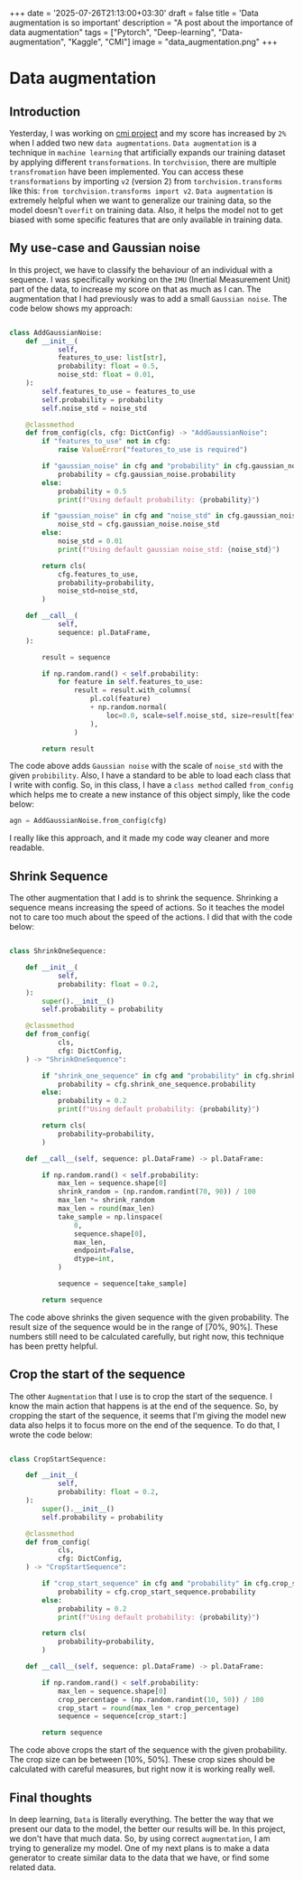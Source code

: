 +++
date = '2025-07-26T21:13:00+03:30'
draft = false
title = 'Data augmentation is so important'
description = "A post about the importance of data augmentation"
tags = ["Pytorch", "Deep-learning", "Data-augmentation", "Kaggle", "CMI"]
image = "data_augmentation.png"
+++

# Data augmentation

## Introduction

Yesterday, I was working on [cmi project](https://www.kaggle.com/competitions/cmi-detect-behavior-with-sensor-data)
and my score has increased by `2%` when I added two new `data augmentations`.
`Data augmentation` is a technique in `machine learning` that artificially expands
our training dataset by applying different `transformations`.
In `torchvision`, there are multiple `transfromation` have been implemented.
You can access these `transformations` by importing `v2` (version 2) from
`torchvision.transforms` like this:
`from torchvision.transforms import v2`.
`Data augmentation` is extremely helpful when we want to generalize
our training data, so the model doesn't `overfit` on training data.
Also, it helps the model not to get biased with some specific features
that are only available in training data.

## My use-case and Gaussian noise

In this project, we have to classify the behaviour of an individual with
a sequence.
I was specifically working on the `IMU` (Inertial Measurement Unit) part of
the data, to increase my score on that as much as I can.
The augmentation that I had previously was to add a small `Gaussian noise`.
The code below shows my approach:

```python

class AddGaussianNoise:
    def __init__(
            self,
            features_to_use: list[str],
            probability: float = 0.5,
            noise_std: float = 0.01,
    ):
        self.features_to_use = features_to_use
        self.probability = probability
        self.noise_std = noise_std

    @classmethod
    def from_config(cls, cfg: DictConfig) -> "AddGaussianNoise":
        if "features_to_use" not in cfg:
            raise ValueError("features_to_use is required")

        if "gaussian_noise" in cfg and "probability" in cfg.gaussian_noise:
            probability = cfg.gaussian_noise.probability
        else:
            probability = 0.5
            print(f"Using default probability: {probability}")

        if "gaussian_noise" in cfg and "noise_std" in cfg.gaussian_noise:
            noise_std = cfg.gaussian_noise.noise_std
        else:
            noise_std = 0.01
            print(f"Using default gaussian noise_std: {noise_std}")

        return cls(
            cfg.features_to_use,
            probability=probability,
            noise_std=noise_std,
        )

    def __call__(
            self,
            sequence: pl.DataFrame,
    ):

        result = sequence

        if np.random.rand() < self.probability:
            for feature in self.features_to_use:
                result = result.with_columns(
                    pl.col(feature)
                    + np.random.normal(
                        loc=0.0, scale=self.noise_std, size=result[feature].shape
                    ),
                )

        return result

```

The code above adds `Gaussian noise` with the scale of `noise_std`
with the given `probibility`.
Also, I have a standard to be able to load each class that I write with
config.
So, in this class, I have a `class method` called `from_config` which
helps me to create a new instance of this object simply, like the code below:

```python
agn = AddGaussianNoise.from_config(cfg)
```

I really like this approach, and it made my code way cleaner and more readable.

## Shrink Sequence

The other augmentation that I add is to shrink the sequence.
Shrinking a sequence means increasing the speed of actions.
So it teaches the model not to care too much about the speed of the actions.
I did that with the code below:

```python

class ShrinkOneSequence:

    def __init__(
            self,
            probability: float = 0.2,
    ):
        super().__init__()
        self.probability = probability

    @classmethod
    def from_config(
            cls,
            cfg: DictConfig,
    ) -> "ShrinkOneSequence":

        if "shrink_one_sequence" in cfg and "probability" in cfg.shrink_one_sequence:
            probability = cfg.shrink_one_sequence.probability
        else:
            probability = 0.2
            print(f"Using default probability: {probability}")

        return cls(
            probability=probability,
        )

    def __call__(self, sequence: pl.DataFrame) -> pl.DataFrame:

        if np.random.rand() < self.probability:
            max_len = sequence.shape[0]
            shrink_random = (np.random.randint(70, 90)) / 100
            max_len *= shrink_random
            max_len = round(max_len)
            take_sample = np.linspace(
                0,
                sequence.shape[0],
                max_len,
                endpoint=False,
                dtype=int,
            )

            sequence = sequence[take_sample]

        return sequence


```

The code above shrinks the given sequence with the given probability.
The result size of the sequence would be in the range of [70%, 90%].
These numbers still need to be calculated carefully, but right now, this
technique has been pretty helpful.

## Crop the start of the sequence

The other `Augmentation` that I use is to crop the start of the sequence.
I know the main action that happens is at the end of the sequence.
So, by cropping the start of the sequence, it seems that I'm giving
the model new data also helps it to focus more on the end of the sequence.
To do that, I wrote the code below:

```python

class CropStartSequence:

    def __init__(
            self,
            probability: float = 0.2,
    ):
        super().__init__()
        self.probability = probability

    @classmethod
    def from_config(
            cls,
            cfg: DictConfig,
    ) -> "CropStartSequence":

        if "crop_start_sequence" in cfg and "probability" in cfg.crop_start_sequence:
            probability = cfg.crop_start_sequence.probability
        else:
            probability = 0.2
            print(f"Using default probability: {probability}")

        return cls(
            probability=probability,
        )

    def __call__(self, sequence: pl.DataFrame) -> pl.DataFrame:

        if np.random.rand() < self.probability:
            max_len = sequence.shape[0]
            crop_percentage = (np.random.randint(10, 50)) / 100
            crop_start = round(max_len * crop_percentage)
            sequence = sequence[crop_start:]

        return sequence

```

The code above crops the start of the sequence with the given probability.
The crop size can be between [10%, 50%].
These crop sizes should be calculated with careful measures, but right now
it is working really well.

## Final thoughts

In deep learning, `Data` is literally everything.
The better the way that we present our data to the model, the better
our results will be.
In this project, we don't have that much data.
So, by using correct `augmentation`, I am trying to generalize my model.
One of my next plans is to make a data generator to create similar data
to the data that we have, or find some related data.
